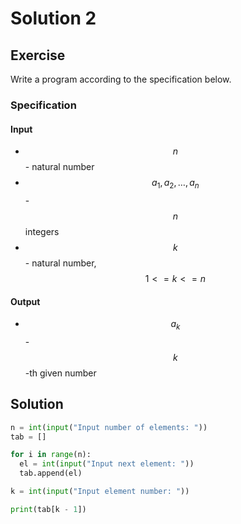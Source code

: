 # Solution 2

## Exercise

Write a program according to the specification below.

### Specification

#### Input

* $$n$$ - natural number
* $$a_1,a_2,\dots,a_n$$ - $$n$$ integers
* $$k$$ - natural number, $$1<=k<=n$$

#### Output

* $$a_k$$ - $$k$$-th given number

## Solution

```python
n = int(input("Input number of elements: "))
tab = []

for i in range(n):
  el = int(input("Input next element: "))
  tab.append(el)

k = int(input("Input element number: "))

print(tab[k - 1])
```